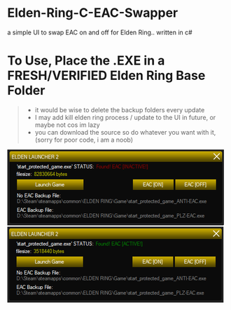 # Elden-Ring-C-EAC-Swapper
a simple UI to swap EAC on and off for Elden Ring.. written in c#

# To Use, Place the .EXE in a FRESH/VERIFIED Elden Ring Base Folder

> - it would be wise to delete the backup folders every update
> - I may add kill elden ring process / update to the UI in future, or maybe not cos im lazy
> - you can download the source so do whatever you want with it, (sorry for poor code, i am a noob)

![Screenshot](screenshot1.png)
![Screenshot](screenshot2.png)
